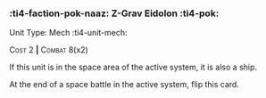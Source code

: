 ### :ti4-faction-pok-naaz: **Z-Grav Eidolon** :ti4-pok:

Unit Type: Mech :ti4-unit-mech:

<span style="font-variant:small-caps;">Cost</span> 2 __|__ <span style="font-variant:small-caps;">Combat</span> 8(x2)

If this unit is in the space area of the active system, it is also a ship. 

At the end of a space battle in the active system, flip this card.
